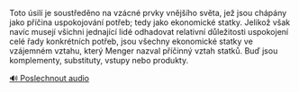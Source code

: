 
Toto úsilí je soustředěno na vzácné prvky vnějšího světa, jež jsou chápány jako příčina uspokojování potřeb; tedy jako ekonomické statky. Jelikož však navíc musejí všichni jednající lidé odhadovat relativní důležitosti uspokojení celé řady konkrétních potřeb, jsou všechny ekonomické statky ve vzájemném vztahu, který Menger nazval příčinný vztah statků. Buď jsou komplementy, substituty, vstupy nebo produkty.

[🔊 Poslechnout audio](/data/7-paragraphs/audio/chapter_169/para_010-Toto-sil-je-soustedno-na-vzcn-prvky-vnjho.mp3)
